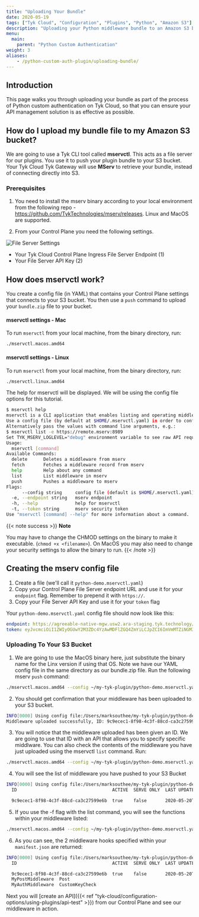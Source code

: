 ```yaml
---
title: "Uploading Your Bundle"
date: 2020-05-19
tags: ["Tyk Cloud", "Configuration", "Plugins", "Python", "Amazon S3"]
description: "Uploading your Python middleware bundle to an Amazon S3 bucket"
menu:
  main:
    parent: "Python Custom Authentication"
weight: 3
aliases:
    - /python-custom-auth-plugin/uploading-bundle/
---
```


## Introduction

This page walks you through uploading your bundle as part of the process of Python custom authentication on Tyk Cloud, so that you can ensure your API management solution is as effective as possible.

## How do I upload my bundle file to my Amazon S3 bucket?

We are going to use a Tyk CLI tool called **mservctl**. This acts as a file server for our plugins. You use it to push your plugin bundle to your S3 bucket. Your Tyk Cloud Tyk Gateway will use **MServ** to retrieve your bundle, instead of connecting directly into S3.

### Prerequisites

1. You need to install the mserv binary according to your local environment from the following repo - https://github.com/TykTechnologies/mserv/releases. Linux and MacOS are supported.

2. From your Control Plane you need the following settings.

![File Server Settings](/img/plugins/fileserver_settings.png)

   * Your Tyk Cloud Control Plane Ingress File Server Endpoint (1)
   * Your File Server API Key (2)

## How does mservctl work?

You create a config file (in YAML) that contains your Control Plane settings that connects to your S3 bucket. You then use a `push` command to upload your `bundle.zip` file to your bucket.

#### mservctl settings - Mac

To run `mservctl` from your local machine, from the binary directory, run:

```.bash
./mservctl.macos.amd64
```
#### mservctl settings - Linux

To run `mservctl` from your local machine, from the binary directory, run:

```.bash
./mservctl.linux.amd64
```

The help for mservctl will be displayed. We will be using the config file options for this tutorial.

```.bash
$ mservctl help
mservctl is a CLI application that enables listing and operating middleware in an Mserv instance.
Use a config file (by default at $HOME/.mservctl.yaml) in order to configure the Mserv to use with the CLI.
Alternatively pass the values with command line arguments, e.g.:
$ mservctl list -e https://remote.mserv:8989
Set TYK_MSERV_LOGLEVEL="debug" environment variable to see raw API requests and responses.
Usage:
  mservctl [command]
Available Commands:
  delete      Deletes a middleware from mserv
  fetch       Fetches a middleware record from mserv
  help        Help about any command
  list        List middleware in mserv
  push        Pushes a middleware to mserv
Flags:
      --config string     config file (default is $HOME/.mservctl.yaml)
  -e, --endpoint string   mserv endpoint
  -h, --help              help for mservctl
  -t, --token string      mserv security token
Use "mservctl [command] --help" for more information about a command.
```

{{< note success >}}
**Note**
  
You may have to change the CHMOD settings on the binary to make it executable. (`chmod +x <filename>`). On MacOS you may also need to change your security settings to allow the binary to run.
{{< /note >}}

## Creating the mserv config file

1. Create a file (we'll call it `python-demo.mservctl.yaml`)
2. Copy your Control Plane File Server endpoint URL and use it for your `endpoint` flag. Remember to prepend it with `https://`.
3. Copy your File Server API Key and use it for your `token` flag

Your `python-demo.mservctl.yaml` config file should now look like this:

```.yaml
endpoint: https://agreeable-native-mgw.usw2.ara-staging.tyk.technology/mserv
token: eyJvcmciOiI1ZWIyOGUwY2M3ZDc4YzAwMDFlZGQ4ZmYiLCJpZCI6ImVmMTZiNGM3Y2QwMDQ3Y2JhMTAxNWIyOTUzZGRkOWRmIiwiaCI6Im11cm11cjEyOCJ9
```

### Uploading To Your S3 Bucket

1. We are going to use the MacOS binary here, just substitute the binary name for the Linx version if using that OS. Note we have our YAML config file in the same directory as our bundle.zip file. Run the following mserv `push` command:

```.bash
./mservctl.macos.amd64 --config ~/my-tyk-plugin/python-demo.mservctl.yaml push ~/my-tyk-plugin/bundle.zip
```
2. You should get confirmation that your middleware has been uploaded to your S3 bucket.

```.bash
INFO[0000] Using config file:/Users/marksouthee/my-tyk-plugin/python-demo.mservctl.yaml  app=mservctl
Middleware uploaded successfully, ID: 9c9ecec1-8f98-4c3f-88cd-ca3c27599e6b
```
3. You will notice that the middleware uploaded has been given an ID. We are going to use that ID with an API that allows you to specify specific middlware. You can also check the contents of the middleware you have just uploaded using the mservctl `list` command. Run:

```.bash
./mservctl.macos.amd64 --config ~/my-tyk-plugin/python-demo.mservctl.yaml list
```

4. You will see the list of middleware you have pushed to your S3 Bucket

```.bash
INFO[0000] Using config file:/Users/marksouthee/my-tyk-plugin/python-demo.mservctl.yaml  app=mservctl
  ID                                    ACTIVE  SERVE ONLY  LAST UPDATE

  9c9ecec1-8f98-4c3f-88cd-ca3c27599e6b  true    false       2020-05-20T15:06:55.901Z
  ```
5. If you use the -f flag with the list command, you will see the functions within your middleware listed:

```.bash
./mservctl.macos.amd64 --config ~/my-tyk-plugin/python-demo.mservctl.yaml list -f
```
6. As you can see, the 2 middleware hooks specified within your `manifest.json` are returned:

```.bash
INFO[0000] Using config file:/Users/marksouthee/my-tyk-plugin/python-demo.mservctl.yaml  app=mservctl
  ID                                    ACTIVE  SERVE ONLY  LAST UPDATE               FUNCTION          TYPE

  9c9ecec1-8f98-4c3f-88cd-ca3c27599e6b  true    false       2020-05-20T15:06:55.901Z
  MyPostMiddleware  Post
  MyAuthMiddleware  CustomKeyCheck
```

Next you will [create an API]({{< ref "tyk-cloud/configuration-options/using-plugins/api-test" >}}) from our Control Plane and see our middleware in action.